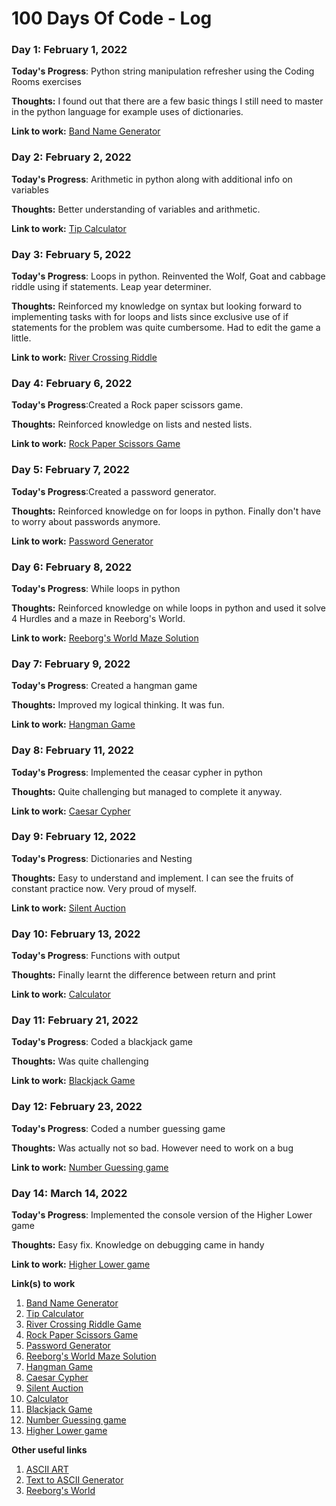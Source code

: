 # 100 Days Of Code - Log

### Day 1: February 1, 2022


**Today's Progress**: Python string manipulation refresher using the Coding Rooms exercises

**Thoughts:** I found out that there are a few basic things I still need to master in the python language for example uses of dictionaries. 

**Link to work:** [Band Name Generator](https://github.com/LCherop/100-days-of-code/blob/master/100-days-of-Python/BandNameGen.py)

### Day 2: February 2, 2022


**Today's Progress**: Arithmetic in python along with additional info  on variables

**Thoughts:** Better understanding of variables and arithmetic. 

**Link to work:** [Tip Calculator](https://github.com/LCherop/100-days-of-code/blob/master/100-days-of-Python/tip_calculator.py)

### Day 3: February 5, 2022


**Today's Progress**: Loops in python. Reinvented the Wolf, Goat and cabbage riddle using if statements. Leap year determiner.

**Thoughts:** Reinforced my knowledge on syntax but looking forward to implementing tasks with for loops and lists since exclusive use of if statements for the problem was quite cumbersome. Had to edit the game a little.

**Link to work:** [River Crossing Riddle](https://github.com/LCherop/100-days-of-code/blob/master/100-days-of-Python/river_riddle.py)

### Day 4: February 6, 2022


**Today's Progress**:Created a Rock paper scissors game.

**Thoughts:**  Reinforced knowledge on lists and nested lists. 

**Link to work:** [Rock Paper Scissors Game](https://github.com/LCherop/100-days-of-code/blob/master/100-days-of-Python/rock_paper_sci.py)

### Day 5: February 7, 2022


**Today's Progress**:Created a password generator.

**Thoughts:**  Reinforced knowledge on for loops in python. Finally don't have to worry about passwords anymore.

**Link to work:** [Password Generator](https://github.com/LCherop/100-days-of-code/blob/master/100-days-of-Python/passwordGenerator.py)

### Day 6: February 8, 2022


**Today's Progress**: While loops in python

**Thoughts:**  Reinforced knowledge on while loops in python and used it solve 4 Hurdles and a maze in Reeborg's World. 

**Link to work:** [Reeborg's World Maze Solution](https://reeborg.ca/reeborg.html?lang=en&mode=python&menu=worlds%2Fmenus%2Freeborg_intro_en.json&name=Maze&url=worlds%2Ftutorial_en%2Fmaze1.json)

### Day 7: February 9, 2022


**Today's Progress**: Created a hangman game

**Thoughts:**  Improved my logical thinking. It was fun.

**Link to work:** [Hangman Game](https://github.com/LCherop/100-days-of-code/blob/master/100-days-of-Python/hangman/hangman.py)



### Day 8: February 11, 2022


**Today's Progress**: Implemented the ceasar cypher in python

**Thoughts:**  Quite challenging but managed to complete it anyway.

**Link to work:** [Caesar Cypher](https://github.com/LCherop/100-days-of-code/blob/master/100-days-of-Python/ceasar_cypher.py)


### Day 9: February 12, 2022


**Today's Progress**: Dictionaries and Nesting

**Thoughts:**  Easy to understand and implement. I can see the fruits of constant practice now. Very proud of myself.

**Link to work:** [Silent Auction](https://github.com/LCherop/100-days-of-code/blob/master/100-days-of-Python/silent_auction.py)


### Day 10: February 13, 2022


**Today's Progress**: Functions with output

**Thoughts:**  Finally learnt the difference between return and print

**Link to work:** [Calculator](https://github.com/LCherop/100-days-of-code/blob/master/100-days-of-Python/calculator.py)


### Day 11: February 21, 2022


**Today's Progress**: Coded a blackjack game

**Thoughts:**  Was quite challenging

**Link to work:** [Blackjack Game](https://github.com/LCherop/100-days-of-code/blob/master/100-days-of-Python/blackjack_game.py)


### Day 12: February 23, 2022


**Today's Progress**: Coded a number guessing game

**Thoughts:**  Was actually not so bad. However need to work on a bug

**Link to work:** [Number Guessing game](https://github.com/LCherop/100-days-of-code/blob/master/100-days-of-Python/number_guessing_game/press_play.py)


### Day 14: March 14, 2022


**Today's Progress**: Implemented the console version of the Higher Lower game

**Thoughts:**  Easy fix. Knowledge on debugging came in handy

**Link to work:** [Higher Lower game](https://github.com/LCherop/100-days-of-code/blob/master/100-days-of-Python/higher_lower.py)



**Link(s) to work**
1. [Band Name Generator](https://github.com/LCherop/100-days-of-code/blob/master/100-days-of-Python/BandNameGen.py)
2. [Tip Calculator](https://github.com/LCherop/100-days-of-code/blob/master/100-days-of-Python/tip_calculator.py)
3. [River Crossing Riddle Game](https://github.com/LCherop/100-days-of-code/blob/master/100-days-of-Python/river_riddle.py)
4. [Rock Paper Scissors Game](https://github.com/LCherop/100-days-of-code/blob/master/100-days-of-Python/rock_paper_sci.py)
5. [Password Generator](https://github.com/LCherop/100-days-of-code/blob/master/100-days-of-Python/passwordGenerator.py)
6. [Reeborg's World Maze Solution](https://reeborg.ca/reeborg.html?lang=en&mode=python&menu=worlds%2Fmenus%2Freeborg_intro_en.json&name=Maze&url=worlds%2Ftutorial_en%2Fmaze1.json)
7. [Hangman Game](https://github.com/LCherop/100-days-of-code/blob/master/100-days-of-Python/hangman/hangman.py)
8. [Caesar Cypher](https://github.com/LCherop/100-days-of-code/blob/master/100-days-of-Python/ceasar_cypher.py)
9. [Silent Auction](https://github.com/LCherop/100-days-of-code/blob/master/100-days-of-Python/silent_auction.py)
10. [Calculator](https://github.com/LCherop/100-days-of-code/blob/master/100-days-of-Python/calculator.py)
11. [Blackjack Game](https://github.com/LCherop/100-days-of-code/blob/master/100-days-of-Python/blackjack_game.py)
12. [Number Guessing game](https://github.com/LCherop/100-days-of-code/blob/master/100-days-of-Python/number_guessing_game/press_play.py)
13. [Higher Lower game](https://github.com/LCherop/100-days-of-code/blob/master/100-days-of-Python/higher_lower.py)


**Other useful links**
1. [ASCII ART](https://ascii.co.uk/art)
2. [Text to ASCII Generator](https://patorjk.com/software/taag/#p=display&f=Epic&t=IT%20'S%20%20A%20%20%20DRAW)
3. [Reeborg's World](https://reeborg.ca/index_en.html)

